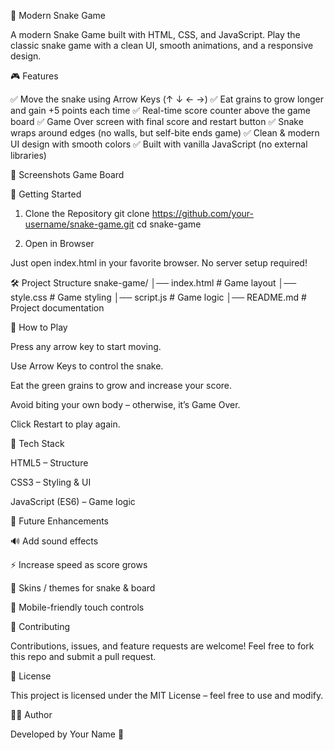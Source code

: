 🐍 Modern Snake Game

A modern Snake Game built with HTML, CSS, and JavaScript.
Play the classic snake game with a clean UI, smooth animations, and a responsive design.

🎮 Features

✅ Move the snake using Arrow Keys (↑ ↓ ← →)
✅ Eat grains to grow longer and gain +5 points each time
✅ Real-time score counter above the game board
✅ Game Over screen with final score and restart button
✅ Snake wraps around edges (no walls, but self-bite ends game)
✅ Clean & modern UI design with smooth colors
✅ Built with vanilla JavaScript (no external libraries)

📸 Screenshots
Game Board

🚀 Getting Started
1. Clone the Repository
git clone https://github.com/your-username/snake-game.git
cd snake-game

2. Open in Browser

Just open index.html in your favorite browser.
No server setup required!

🛠️ Project Structure
snake-game/
│── index.html      # Game layout
│── style.css       # Game styling
│── script.js       # Game logic
│── README.md       # Project documentation

🎯 How to Play

Press any arrow key to start moving.

Use Arrow Keys to control the snake.

Eat the green grains to grow and increase your score.

Avoid biting your own body – otherwise, it’s Game Over.

Click Restart to play again.

📂 Tech Stack

HTML5 – Structure

CSS3 – Styling & UI

JavaScript (ES6) – Game logic

🌟 Future Enhancements

🔊 Add sound effects

⚡ Increase speed as score grows

🎨 Skins / themes for snake & board

📱 Mobile-friendly touch controls

🤝 Contributing

Contributions, issues, and feature requests are welcome!
Feel free to fork this repo and submit a pull request.

📜 License

This project is licensed under the MIT License – feel free to use and modify.

👨‍💻 Author

Developed by Your Name
 🚀
